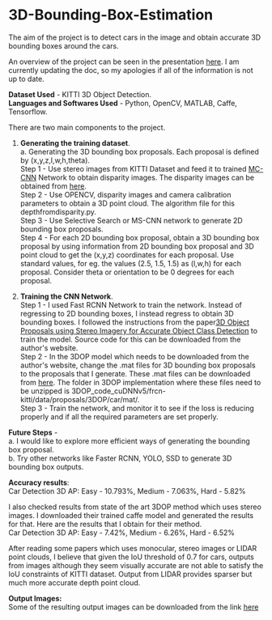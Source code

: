 # 3D-Bounding-Box-Estimation

The aim of the project is to detect cars in the image and obtain accurate 3D bounding boxes around the cars.

An overview of the project can be seen in the presentation [here](https://docs.google.com/presentation/d/1pyKTeHV6fCfuA2JL_4AxyM8y4C8QGraODTAeFzHSKos/edit?usp=sharing). I am currently updating the doc, so my apologies if all of the information is not up to date. 

**Dataset Used** - KITTI 3D Object Detection.  
**Languages and Softwares Used** - Python, OpenCV, MATLAB, Caffe, Tensorflow.

There are two main components to the project.  
1. **Generating the training dataset**.  
a. Generating the 3D bounding box proposals. Each proposal is defined by (x,y,z,l,w,h,theta).  
    Step 1 - Use stereo images from KITTI Dataset and feed it to trained [MC-CNN](https://github.com/jzbontar/mc-cnn) Network to obtain disparity images. The disparity images can be obtained from [here](https://drive.google.com/open?id=1oYSYB2wcLGOaLEoyMxePZg4ED7W1vadN).  
    Step 2 - Use OPENCV, disparity images and camera calibration parameters to obtain a 3D point cloud. The algorithm file for this depthfromdisparity.py.   
    Step 3 - Use Selective Search or MS-CNN network to generate 2D bounding box proposals.  
    Step 4 - For each 2D bounding box proposal, obtain a 3D bounding box proposal by using information from 2D bounding box proposal and 3D point cloud to get the (x,y,z) coordinates for each proposal. Use standard values, for eg. the values (2.5, 1.5, 1.5) as (l,w,h) for each proposal. Consider theta or orientation to be 0 degrees for each proposal. 

2. **Training the CNN Network**.  
    Step 1 - I used Fast RCNN Network to train the network. Instead of regressing to 2D bounding boxes, I instead regress to obtain 3D bounding boxes. I followed the instructions from the paper[3D Object Proposals using Stereo Imagery for Accurate Object Class Detection](https://arxiv.org/pdf/1608.07711.pdf) to train the model. Source code for this can be downloaded from the author's website.  
    Step 2 - In the 3DOP model which needs to be downloaded from the author's website, change the .mat files for 3D bounding box proposals to the proposals that I generate. These .mat files can be downloaded from [here](https://drive.google.com/file/d/1I2Irsj-6dvHYUm82lmBfTn33hWyUxaW5/view?usp=sharing). The folder in 3DOP implementation where these files need to be unzipped is 3DOP_code_cuDNNv5/frcn-kitti/data/proposals/3DOP/car/mat/.  
    Step 3 - Train the network, and monitor it to see if the loss is reducing properly and if all the required parameters are set properly.
    
    

**Future Steps** -  
a. I would like to explore more efficient ways of generating the bounding box proposal.  
b. Try other networks like Faster RCNN, YOLO, SSD to generate 3D bounding box outputs.


**Accuracy results**:  
Car Detection 3D AP: Easy - 10.793%, Medium - 7.063%, Hard - 5.82%

I also checked results from state of the art 3DOP method which uses stereo images. I downloaded their trained caffe model and generated the results for that. Here are the results that I obtain for their method.  
Car Detection 3D AP: Easy - 7.42%, Medium - 6.26%, Hard - 6.52%

After reading some papers which uses monocular, stereo images or LIDAR point clouds, I believe that given the IoU threshold of 0.7 for cars, outputs from images although they seem visually accurate are not able to satisfy the IoU constraints of KITTI dataset. Output from LIDAR provides sparser but much more accurate depth point cloud.

**Output Images:**  
Some of the resulting output images can be downloaded from the link [here](https://drive.google.com/file/d/1m9RPrLMo4ewaO-qPSQhmiB4XWzUltElc/view?usp=sharing)
